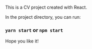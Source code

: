 This is a CV project created with React. 

In the project directory, you can run:

### `yarn start` or `npm start`

Hope you like it!



